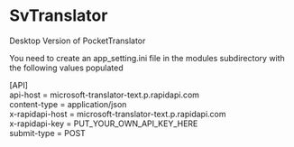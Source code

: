 # SvTranslator
Desktop Version of PocketTranslator


You need to create an app_setting.ini file in the modules subdirectory with the following values populated

[API]
<br>
api-host = microsoft-translator-text.p.rapidapi.com
<br>
content-type = application/json
<br>
x-rapidapi-host = microsoft-translator-text.p.rapidapi.com
<br>
x-rapidapi-key = PUT_YOUR_OWN_API_KEY_HERE
<br>
submit-type = POST
